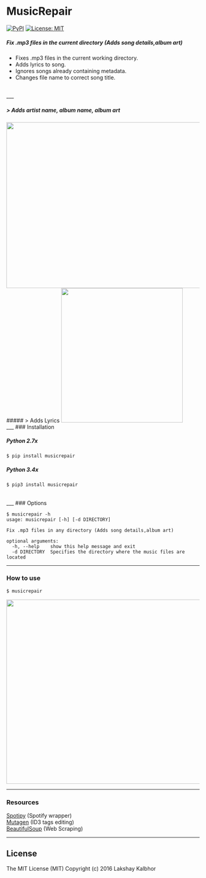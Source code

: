 # MusicRepair
[![PyPI](https://img.shields.io/pypi/pyversions/Django.svg)](https://pypi.python.org/pypi/musicrepair)
[![License: MIT](https://img.shields.io/badge/License-MIT-yellow.svg)](https://opensource.org/licenses/MIT)
##### Fix .mp3 files in the current directory (Adds song details,album art)

* Fixes .mp3 files in the current working directory.
* Adds lyrics to song.
* Ignores songs already containing metadata.
* Changes file name to correct song title.

<br>
___

##### > Adds artist name, album name, album art
<img src="https://s19.postimg.org/tll7uil4j/Before_After.png" width="689px" height="432px" />
<br>
##### > Adds Lyrics
<img src="https://s19.postimg.org/3rbf4ql4j/Screen_Shot_2016_11_28_at_2_37_00_AM.png" width="317px" height="350px" />
<br>
___
### Installation

##### Python 2.7x
```sh
$ pip install musicrepair
```

##### Python 3.4x
```sh
$ pip3 install musicrepair
```
<br>
___
### Options

```
$ musicrepair -h
usage: musicrepair [-h] [-d DIRECTORY]

Fix .mp3 files in any directory (Adds song details,album art)

optional arguments:
  -h, --help    show this help message and exit
  -d DIRECTORY  Specifies the directory where the music files are located
```
___
### How to use
```sh
$ musicrepair
```

<img src="https://s19.postimg.org/vspgifqer/ezgif_com_34cbcee901.gif" width="853px" height="480px" />

___
### Resources 
[Spotipy](https://github.com/plamere/spotipy) (Spotify wrapper)
<br>
[Mutagen](https://pypi.python.org/pypi/mutagen) (ID3 tags editing)
<br>
[BeautifulSoup](https://pypi.python.org/pypi/beautifulsoup4) (Web Scraping)
<br>

___
License
----
The MIT License (MIT)
Copyright (c) 2016 Lakshay Kalbhor



